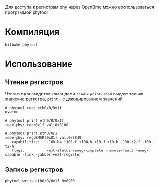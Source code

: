 Для доступа к регистрам phy через OpenBmc можно воспользоваться программой phytool
 
# Компиляция
```
bitbake phytool
```
 
# Использование
## Чтение регистров
Чтение производится командами `read` и `print`. `read` выдает только значение регистра, `print` - с декодированием значений
```
# phytool read eth0/0/0x1f
0x8100

# phytool print eth0/0/0x1f
ieee-phy: reg:0x1f val:0x8100

# phytool print eth0/0/1
ieee-phy: reg:BMSR(0x01) val:0x7849
   capabilities:   -100-b4 +100-f +100-h +10-f +10-h -100-t2-f -100-t2-h
   flags:          -ext-status -aneg-complete -remote-fault +aneg-capable -link -jabber +ext-register
```
## Запись регистров
```
phytool write eth0/0/0x1f 0x8900
```